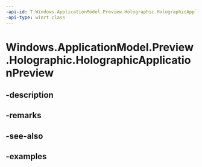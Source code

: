 ```yaml
---
-api-id: T:Windows.ApplicationModel.Preview.Holographic.HolographicApplicationPreview
-api-type: winrt class
---
```


<!-- Class syntax.
public class HolographicApplicationPreview 
-->

# Windows.ApplicationModel.Preview.Holographic.HolographicApplicationPreview

## -description

## -remarks

## -see-also

## -examples

